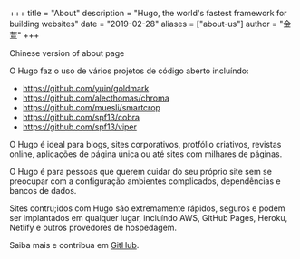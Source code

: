 +++
title = "About"
description = "Hugo, the world's fastest framework for building websites"
date = "2019-02-28"
aliases = ["about-us"]
author = "金萱"
+++

Chinese version of about page

O Hugo faz o uso de vários projetos de código aberto incluíndo:

-   https://github.com/yuin/goldmark
-   https://github.com/alecthomas/chroma
-   https://github.com/muesli/smartcrop
-   https://github.com/spf13/cobra
-   https://github.com/spf13/viper

O Hugo é ideal para blogs, sites corporativos, protfólio criativos, revistas online, aplicações de página única ou até sites com milhares de páginas.

O Hugo é para pessoas que querem cuidar do seu próprio site sem se preocupar com a configuração ambientes complicados, dependências e bancos de dados.

Sites contru;idos com Hugo são extremamente rápidos, seguros e podem ser implantados em qualquer lugar, incluíndo AWS, GitHub Pages, Heroku, Netlify e outros provedores de hospedagem.

Saiba mais e contribua em [GitHub](https://github.com/gohugoio).
